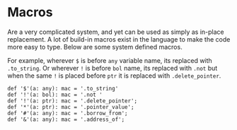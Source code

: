 # Macros



Are a very complicated system, and yet can be used as simply as in-place replacement. A lot of build-in macros exist in the language to make the code more easy to type. Below are some system defined macros. 

For example, wherever `$` is before `any` variable name, its replaced with `.to_string`. Or wherever `!` is before `bol` name, its replaced with `.not` but when the same `!` is placed before `ptr` it is replaced with `.delete_pointer`.

```
def '$'(a: any): mac = '.to_string'
def '!'(a: bol): mac = '.not '
def '!'(a: ptr): mac = '.delete_pointer';
def '*'(a: ptr): mac = '.pointer_value';
def '#'(a: any): mac = '.borrow_from';
def '&'(a: any): mac = '.address_of';
```
